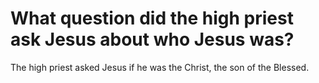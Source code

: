 # What question did the high priest ask Jesus about who Jesus was?

The high priest asked Jesus if he was the Christ, the son of the Blessed.
